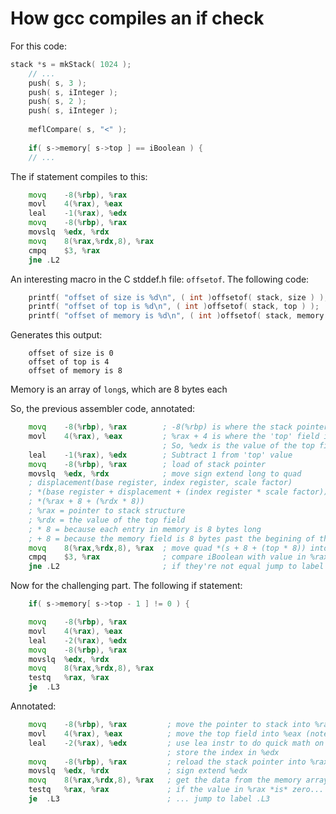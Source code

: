 # How gcc compiles an if check
For this code:
```c
stack *s = mkStack( 1024 );
    // ...
    push( s, 3 );
    push( s, iInteger );
    push( s, 2 );
    push( s, iInteger );
    
    meflCompare( s, "<" );
    
    if( s->memory[ s->top ] == iBoolean ) {
    // ...
```

The if statement compiles to this:
```asm
    movq	-8(%rbp), %rax
	movl	4(%rax), %eax
	leal	-1(%rax), %edx
	movq	-8(%rbp), %rax
	movslq	%edx, %rdx
	movq	8(%rax,%rdx,8), %rax
	cmpq	$3, %rax
	jne	.L2
```

An interesting macro in the C stddef.h file: `offsetof`.  The following code:
```c
    printf( "offset of size is %d\n", ( int )offsetof( stack, size ) );
    printf( "offset of top is %d\n", ( int )offsetof( stack, top ) );
    printf( "offset of memory is %d\n", ( int )offsetof( stack, memory ) );
```

Generates this output:
```
    offset of size is 0
    offset of top is 4
    offset of memory is 8
```

Memory is an array of `long`s, which are  8 bytes each

So, the previous assembler code, annotated:
```asm
    movq	-8(%rbp), %rax        ; -8(%rbp) is where the stack pointer s is stored
	movl	4(%rax), %eax         ; %rax + 4 is where the 'top' field is stored.
                                  ; So, %edx is the value of the top field.
	leal	-1(%rax), %edx        ; Subtract 1 from 'top' value
	movq	-8(%rbp), %rax        ; load of stack pointer 
	movslq	%edx, %rdx            ; move sign extend long to quad
    ; displacement(base register, index register, scale factor)
    ; *(base register + displacement + (index register * scale factor))
    ; *(%rax + 8 + (%rdx * 8))
    ; %rax = pointer to stack structure
    ; %rdx = the value of the top field
    ; * 8 = because each entry in memory is 8 bytes long
    ; + 8 = because the memory field is 8 bytes past the begining of the struct
	movq	8(%rax,%rdx,8), %rax  ; move quad *(s + 8 + (top * 8)) into %rax
	cmpq	$3, %rax              ; compare iBoolean with value in %rax
	jne	.L2                       ; if they're not equal jump to label .L2
```

Now for the challenging part.  The following if statement:
```c
    if( s->memory[ s->top - 1 ] != 0 ) {
```
```asm
	movq	-8(%rbp), %rax
	movl	4(%rax), %eax
	leal	-2(%rax), %edx
	movq	-8(%rbp), %rax
	movslq	%edx, %rdx
	movq	8(%rax,%rdx,8), %rax
	testq	%rax, %rax
	je	.L3
```

Annotated:
```asm
	movq	-8(%rbp), %rax         ; move the pointer to stack into %rax
	movl	4(%rax), %eax          ; move the top field into %eax (note the clobber)
	leal	-2(%rax), %edx         ; use lea instr to do quick math on contents of %rax
                                   ; store the index in %edx
	movq	-8(%rbp), %rax         ; reload the stack pointer into %rax
	movslq	%edx, %rdx             ; sign extend %edx
	movq	8(%rax,%rdx,8), %rax   ; get the data from the memory array field
	testq	%rax, %rax             ; if the value in %rax *is* zero...
	je	.L3                        ; ... jump to label .L3
```
